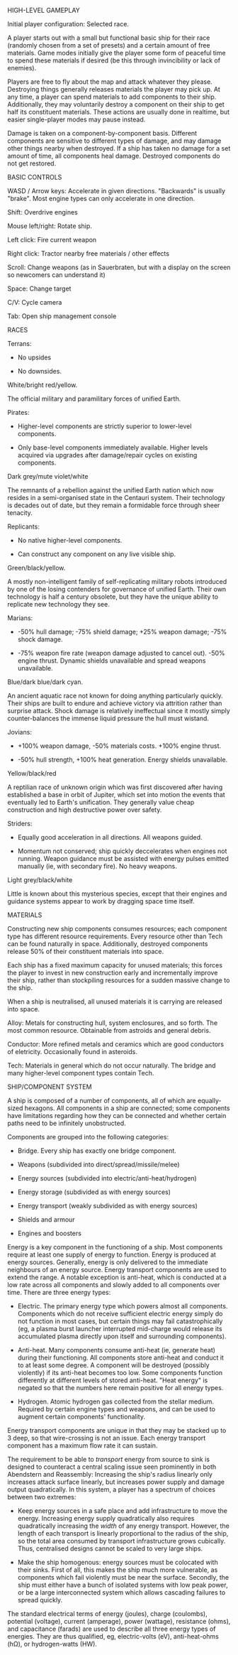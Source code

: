 HIGH-LEVEL GAMEPLAY

Initial player configuration: Selected race.

A player starts out with a small but functional basic ship for their race
(randomly chosen from a set of presets) and a certain amount of free materials.
Game modes initially give the player some form of peaceful time to spend these
materials if desired (be this through invincibility or lack of enemies).

Players are free to fly about the map and attack whatever they please.
Destroying things generally releases materials the player may pick up. At any
time, a player can spend materials to add components to their ship.
Additionally, they may voluntarily destroy a component on their ship to get
half its constituent materials. These actions are usually done in realtime, but
easier single-player modes may pause instead.

Damage is taken on a component-by-component basis. Different components are
sensitive to different types of damage, and may damage other things nearby when
destroyed. If a ship has taken no damage for a set amount of time, all
components heal damage. Destroyed components do not get restored.

BASIC CONTROLS

WASD / Arrow keys: Accelerate in given directions. "Backwards" is usually
"brake". Most engine types can only accelerate in one direction.

Shift: Overdrive engines

Mouse left/right: Rotate ship.

Left click: Fire current weapon

Right click: Tractor nearby free materials / other effects

Scroll: Change weapons (as in Sauerbraten, but with a display on the screen so
newcomers can understand it)

Space: Change target

C/V: Cycle camera

Tab: Open ship management console

RACES

Terrans:

- No upsides

- No downsides.

White/bright red/yellow.

The official military and paramilitary forces of unified Earth.

Pirates:

- Higher-level components are strictly superior to lower-level components.

- Only base-level components immediately available. Higher levels acquired via
  upgrades after damage/repair cycles on existing components.

Dark grey/mute violet/white

The remnants of a rebellion against the unified Earth nation which now resides
in a semi-organised state in the Centauri system. Their technology is decades
out of date, but they remain a formidable force through sheer tenacity.

Replicants:

- No native higher-level components.

- Can construct any component on any live visible ship.

Green/black/yellow.

A mostly non-intelligent family of self-replicating military robots introduced
by one of the losing contenders for governance of unified Earth. Their own
technology is half a century obsolete, but they have the unique ability to
replicate new technology they see.

Marians:

- -50% hull damage; -75% shield damage; +25% weapon damage; -75% shock damage.

- -75% weapon fire rate (weapon damage adjusted to cancel out). -50% engine
  thrust. Dynamic shields unavailable and spread weapons unavailable.

Blue/dark blue/dark cyan.

An ancient aquatic race not known for doing anything particularly quickly.
Their ships are built to endure and achieve victory via attrition rather than
surprise attack. Shock damage is relatively ineffectual since it mostly simply
counter-balances the immense liquid pressure the hull must wistand.

Jovians:

- +100% weapon damage, -50% materials costs. +100% engine thrust.

- -50% hull strength, +100% heat generation. Energy shields unavailable.

Yellow/black/red

A reptilian race of unknown origin which was first discovered after having
established a base in orbit of Jupiter, which set into motion the events that
eventually led to Earth's unification. They generally value cheap construction
and high destructive power over safety.

Striders:

- Equally good acceleration in all directions. All weapons guided.

- Momentum not conserved; ship quickly deccelerates when engines not running.
  Weapon guidance must be assisted with energy pulses emitted manually (ie,
  with secondary fire). No heavy weapons.

Light grey/black/white

Little is known about this mysterious species, except that their engines and
guidance systems appear to work by dragging space time itself.

MATERIALS

Constructing new ship components consumes resources; each component type has
different resource requirements. Every resource other than Tech can be found
naturally in space. Additionally, destroyed components release 50% of their
constituent materials into space.

Each ship has a fixed maximum capacity for unused materials; this forces the
player to invest in new construction early and incrementally improve their
ship, rather than stockpiling resources for a sudden massive change to the
ship.

When a ship is neutralised, all unused materials it is carrying are released
into space.

Alloy: Metals for constructing hull, system enclosures, and so forth. The most
common resource. Obtainable from astroids and general debris.

Conductor: More refined metals and ceramics which are good conductors of
eletricity. Occasionally found in asteroids.

Tech: Materials in general which do not occur naturally. The bridge and many
higher-level component types contain Tech.

SHIP/COMPONENT SYSTEM

A ship is composed of a number of components, all of which are equally-sized
hexagons. All components in a ship are connected; some components have
limitations regarding how they can be connected and whether certain paths need
to be infinitely unobstructed.

Components are grouped into the following categories:

- Bridge. Every ship has exactly one bridge component.

- Weapons (subdivided into direct/spread/missile/melee)

- Energy sources (subdivided into electric/anti-heat/hydrogen)

- Energy storage (subdivided as with energy sources)

- Energy transport (weakly subdivided as with energy sources)

- Shields and armour

- Engines and boosters

Energy is a key component in the functioning of a ship. Most components require
at least one supply of energy to function. Energy is produced at energy
sources. Generally, energy is only delivered to the immediate neighbours of an
energy source. Energy transport components are used to extend the range. A
notable exception is anti-heat, which is conducted at a low rate across all
components and slowly added to all components over time. There are three energy
types:

- Electric. The primary energy type which powers almost all components.
  Components which do not receive sufficient electric energy simply do not
  function in most cases, but certain things may fail catastrophically (eg, a
  plasma burst launcher interrupted mid-charge would release its accumulated
  plasma directly upon itself and surrounding components).

- Anti-heat. Many components consume anti-heat (ie, generate heat) during their
  functioning. All components store anti-heat and conduct it to at least some
  degree. A component will be destroyed (possibly violently) if its anti-heat
  becomes too low. Some components function differently at different levels of
  stored anti-heat. "Heat energy" is negated so that the numbers here remain
  positive for all energy types.

- Hydrogen. Atomic hydrogen gas collected from the stellar medium. Required by
  certain engine types and weapons, and can be used to augment certain
  components' functionality.

Energy transport components are unique in that they may be stacked up to 3
deep, so that wire-crossing is not an issue. Each energy transport component
has a maximum flow rate it can sustain.

The requirement to be able to *transport* energy from source to sink is
designed to counteract a central scaling issue seen prominently in both
Abendstern and Reassembly: Increasing the ship's radius linearly only increases
attack surface linearly, but increases power supply and damage output
quadratically. In this system, a player has a spectrum of choices between two
extremes:

- Keep energy sources in a safe place and add infrastructure to move the
  energy. Increasing energy supply quadratically also requires quadratically
  increasing the *width* of any energy transport. However, the length of each
  transport is linearly proportional to the radius of the ship, so the total
  area consumed by transport infrastructure grows cubically. Thus, centralised
  designs cannot be scaled to very large ships.

- Make the ship homogenous: energy sources must be colocated with their sinks.
  First of all, this makes the ship much more vulnerable, as components which
  fail violently must be near the surface. Secondly, the ship must either have
  a bunch of isolated systems with low peak power, or be a large interconnected
  system which allows cascading failures to spread quickly.

The standard electrical terms of energy (joules), charge (coulombs), potential
(voltage), current (amperage), power (wattage), resistance (ohms), and
capacitance (farads) are used to describe all three energy types of energies.
They are thus qualified, eg, electric-volts (eV), anti-heat-ohms (hΩ), or
hydrogen-watts (HW).
